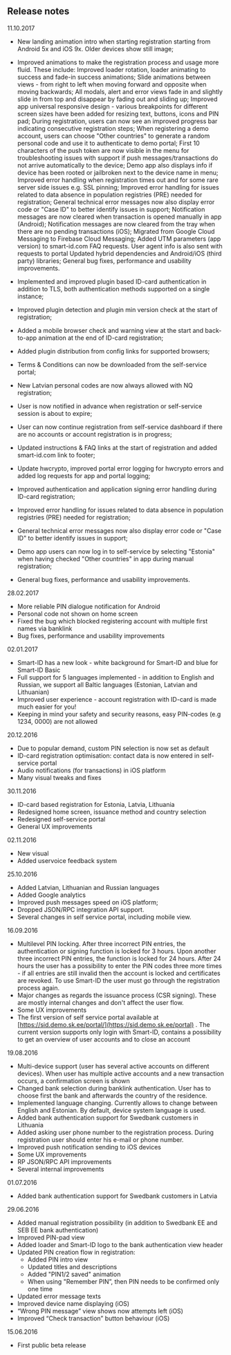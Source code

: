 <div class="content-section">

## Release notes

11.10.2017

* New landing animation intro when starting registration starting from Android 5x and iOS 9x. Older devices show still image;
* Improved animations to make the registration process and usage more fluid. These include:
  Improved loader rotation, loader animating to success and fade-in success animations;
Slide animations between views - from right to left when moving forward and opposite when moving backwards;
All modals, alert and error views fade in and slightly slide in from top and disappear by fading out and sliding up;
Improved app universal responsive design - various breakpoints for different screen sizes have been added for resizing text, buttons, icons and PIN pad;
During registration, users can now see an improved progress bar indicating consecutive registration steps;
When registering a demo account, users can choose "Other countries" to generate a random personal code and use it to authenticate to demo portal;
First 10 characters of the push token are now visible in the menu for troubleshooting issues with support if push messages/transactions do not arrive automatically to the device;
Demo app also displays info if device has been rooted or jailbroken next to the device name in menu;
Improved error handling when registration times out and for some rare server side issues e.g. SSL pinning;
Improved error handling for issues related to data absence in population registries (PRE) needed for registration;
General technical error messages now also display error code or "Case ID" to better identify issues in support;
Notification messages are now cleared when transaction is opened manually in app (Android);
Notification messages are now cleared from the tray when there are no pending transactions (iOS);
Migrated from Google Cloud Messaging to Firebase Cloud Messaging;
Added UTM parameters (app version) to smart-id.com FAQ requests. User agent info is also sent with requests to portal
Updated hybrid dependencies and Android/iOS (third party) libraries;
General bug fixes, performance and usability improvements.

* Implemented and improved plugin based ID-card authentication in addition to TLS, both authentication methods supported on a single instance;
* Improved plugin detection and plugin min version check at the start of registration;
* Added a mobile browser check and warning view at the start and back-to-app animation at the end of ID-card registration;
* Added plugin distribution from config links for supported browsers;
* Terms & Conditions can now be downloaded from the self-service portal;
* New Latvian personal codes are now always allowed with NQ registration;
* User is now notified in advance when registration or self-service session is about to expire;
* User can now continue registration from self-service dashboard if there are no accounts or account registration is in progress;
* Updated instructions & FAQ links at the start of registration and added smart-id.com link to footer;
* Update hwcrypto, improved portal error logging for hwcrypto errors and added log requests for app and portal logging;
* Improved authentication and application signing error handling during ID-card registration;
* Improved error handling for issues related to data absence in population registries (PRE) needed for registration;
* General technical error messages now also display error code or "Case ID" to better identify issues in support;
* Demo app users can now log in to self-service by selecting "Estonia" when having checked "Other countries" in app during manual registration;
* General bug fixes, performance and usability improvements.

28.02.2017

*   More reliable PIN dialogue notification for Android
*   Personal code not shown on home screen
*   Fixed the bug which blocked registering account with multiple first names via banklink
*   Bug fixes, performance and usability improvements


02.01.2017

*   Smart-ID has a new look - white background for Smart-ID and blue for Smart-ID Basic
*   Full support for 5 languages implemented - in addition to English and Russian, we support all Baltic languages (Estonian, Latvian and Lithuanian)
*   Improved user experience - account registration with ID-card is made much easier for you!
*   Keeping in mind your safety and security reasons, easy PIN-codes (e.g 1234, 0000) are not allowed

20.12.2016

*   Due to popular demand, custom PIN selection is now set as default
*   ID-card registration optimisation: contact data is now entered in self-service portal
*   Audio notifications (for transactions) in iOS platform
*   Many visual tweaks and fixes

30.11.2016

*   ID-card based registration for Estonia, Latvia, Lithuania
*   Redesigned home screen, issuance method and country selection
*   Redesigned self-service portal
*   General UX improvements

02.11.2016

*   New visual
*   Added uservoice feedback system

25.10.2016

*   Added Latvian, Lithuanian and Russian languages
*   Added Google analytics
*   Improved push messages speed on iOS platform;
*   Dropped JSON/RPC integration API support.
*   Several changes in self service portal, including mobile view.

16.09.2016

*   Multilevel PIN locking. After three incorrect PIN entries, the authentication or signing function is locked for 3 hours. Upon another three incorrect PIN entries, the function is locked for 24 hours. After 24 hours the user has a possibility to enter the PIN codes three more times - if all entries are still invalid then the account is locked and certificates are revoked. To use Smart-ID the user must go through the registration process again.
*   Major changes as regards the issuance process (CSR signing). These are mostly internal changes and don't affect the user flow.
*   Some UX improvements
*   The first version of self service portal available at [https://sid.demo.sk.ee/portal/](https://sid.demo.sk.ee/portal) . The current version supports only login with Smart-ID, contains a possibility to get an overview of user accounts and to close an account

19.08.2016

*   Multi-device support (user has several active accounts on different devices). When user has multiple active accounts and a new transaction occurs, a confirmation screen is shown
*   Changed bank selection during banklink authentication. User has to choose first the bank and afterwards the country of the residence.
*   Implemented language changing. Currently allows to change between English and Estonian. By default, device system language is used.
*   Added bank authentication support for Swedbank customers in Lithuania
*   Added asking user phone number to the registration process. During registration user should enter his e-mail or phone number.
*   Improved push notification sending to iOS devices
*   Some UX improvements
*   RP JSON/RPC API improvements
*   Several internal improvements

01.07.2016

*   Added bank authentication support for Swedbank customers in Latvia

29.06.2016

*   Added manual registration possibility (in addition to Swedbank EE and SEB EE bank authentication)
*   Improved PIN-pad view
*   Added loader and Smart-ID logo to the bank authentication view header
*   Updated PIN creation flow in registration:
    *   Added PIN intro view
    *   Updated titles and descriptions
    *   Added "PIN1/2 saved" animation
    *   When using "Remember PIN”, then PIN needs to be confirmed only one time
*   Updated error message texts
*   Improved device name displaying (iOS)
*   “Wrong PIN message” view shows now attempts left (iOS)
*   Improved “Check transaction” button behaviour (iOS)

15.06.2016
* First public beta release


</div>